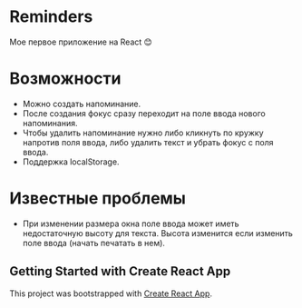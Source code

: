 # Reminders

Мое первое приложение на React 😊

# Возможности

- Можно создать напоминание. 
- После создания фокус сразу переходит на поле ввода нового напоминания. 
- Чтобы удалить напоминание нужно либо кликнуть по кружку напротив поля ввода, либо удалить текст и убрать фокус с поля ввода. 
- Поддержка localStorage. 

# Известные проблемы 

- При изменении размера окна поле ввода может иметь недостаточную высоту для текста. Высота изменится если изменить поле ввода (начать печатать в нем). 

## Getting Started with Create React App

This project was bootstrapped with [Create React App](https://github.com/facebook/create-react-app).
